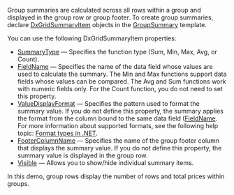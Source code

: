 Group summaries are calculated across all rows within a group and displayed in the group row or group footer. To create group summaries, declare [DxGridSummaryItem](https://docs.devexpress.com/Blazor/DevExpress.Blazor.DxGridSummaryItem) objects in the [GroupSummary](https://docs.devexpress.com/Blazor/DevExpress.Blazor.DxGrid.GroupSummary) template.  

You can use the following DxGridSummaryItem properties: 

* [SummaryType](https://docs.devexpress.com/Blazor/DevExpress.Blazor.DxGridSummaryItem.SummaryType) — Specifies the function type (Sum, Min, Max, Avg, or Count). 
* [FieldName](https://docs.devexpress.com/Blazor/DevExpress.Blazor.DxGridSummaryItem.FieldName) — Specifies the name of the data field whose values are used to calculate the summary. The Min and Max functions support data fields whose values can be compared. The Avg and Sum functions work with numeric fields only. For the Count function, you do not need to set this property. 
* [ValueDisplayFormat](https://docs.devexpress.com/Blazor/DevExpress.Blazor.DxGridSummaryItem.ValueDisplayFormat) — Specifies the pattern used to format the summary value. If you do not define this property, the summary applies the format from the column bound to the same data field ([FieldName](https://docs.devexpress.com/Blazor/DevExpress.Blazor.DxGridSummaryItem.FieldName). For more information about supported formats, see the following help topic: [Format types in .NET](https://docs.microsoft.com/en-us/dotnet/standard/base-types/formatting-types). 
* [FooterColumnName](https://docs.devexpress.com/Blazor/DevExpress.Blazor.DxGridSummaryItem.FooterColumnName) — Specifies the name of the group footer column that displays the summary value. If you do not define this property, the summary value is displayed in the group row. 
* [Visible](https://docs.devexpress.com/Blazor/DevExpress.Blazor.DxGridSummaryItem.Visible) — Allows you to show/hide individual summary items.

In this demo, group rows display the number of rows and total prices within groups. 
